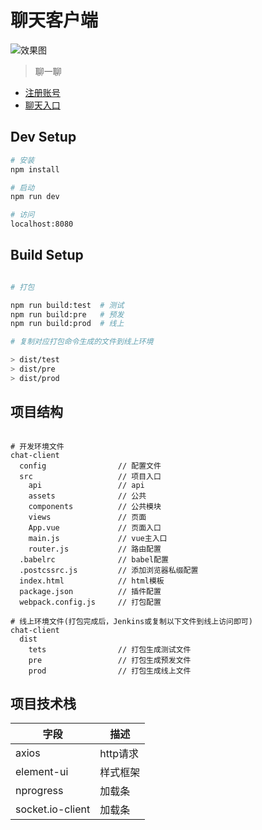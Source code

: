 # 聊天客户端

![效果图](http://oss.bstu.cn/images/20190404/82oxlrmlfakv3szz.png)

> 聊一聊

* [注册账号](https://yun.bstu.cn/#/register)
* [聊天入口](http://chat.bstu.cn/)

## Dev Setup

``` bash
# 安装
npm install

# 启动
npm run dev

# 访问
localhost:8080

```

## Build Setup

``` bash

# 打包

npm run build:test  # 测试
npm run build:pre   # 预发
npm run build:prod  # 线上

# 复制对应打包命令生成的文件到线上环境

> dist/test
> dist/pre
> dist/prod

```

## 项目结构

```

# 开发环境文件
chat-client
  config                // 配置文件
  src                   // 项目入口
    api                 // api
    assets              // 公共
    components          // 公共模块
    views               // 页面
    App.vue             // 页面入口
    main.js             // vue主入口
    router.js           // 路由配置
  .babelrc              // babel配置
  .postcssrc.js         // 添加浏览器私缀配置
  index.html            // html模板
  package.json          // 插件配置
  webpack.config.js     // 打包配置

# 线上环境文件(打包完成后，Jenkins或复制以下文件到线上访问即可)
chat-client
  dist
    tets                // 打包生成测试文件
    pre                 // 打包生成预发文件
    prod                // 打包生成线上文件

```

## 项目技术栈

字段|描述
----|----
axios|http请求
element-ui|样式框架
nprogress|加载条
socket.io-client|加载条


